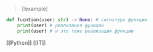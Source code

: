 >[!example]
```python
def fucntion(user: str) -> None: # сигнатура функции
	print(user) # реализация функции
	print(user) # и это тоже реализация функции
```
[[Python]] [[IT]] 